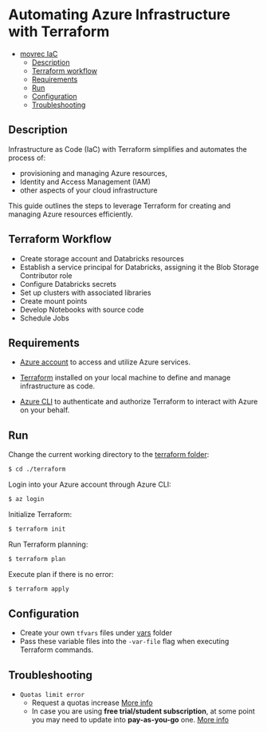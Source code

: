 # Automating Azure Infrastructure with Terraform

- [movrec IaC](#movrec-iac)
    - [Description](#description)
    - [Terraform workflow](#terraform-workflow)
    - [Requirements](#requirements)
    - [Run](#run)
    - [Configuration](#configuration)
    - [Troubleshooting](#troubleshooting)

## Description

Infrastructure as Code (IaC) with Terraform simplifies and automates the process of:

- provisioning and managing Azure
  resources,
- Identity and Access Management (IAM)
- other aspects of your cloud infrastructure

This guide outlines the steps to
leverage Terraform for creating and managing Azure resources efficiently.

## Terraform Workflow

- Create storage account and Databricks resources
- Establish a service principal for Databricks, assigning it the Blob Storage Contributor role
- Configure Databricks secrets
- Set up clusters with associated libraries
- Create mount points
- Develop Notebooks with source code
- Schedule Jobs

## Requirements

- [Azure account](https://azure.microsoft.com/en-us/free/search/?ef_id=_k_Cj0KCQiAmNeqBhD4ARIsADsYfTfCVwwbCl8gclCJU6wI8QcFbJkw_wNu30TydWg2mhETRF7ycss2a68aAj-FEALw_wcB_k_&OCID=AIDcmmftanc7uz_SEM__k_Cj0KCQiAmNeqBhD4ARIsADsYfTfCVwwbCl8gclCJU6wI8QcFbJkw_wNu30TydWg2mhETRF7ycss2a68aAj-FEALw_wcB_k_&gad_source=1&gclid=Cj0KCQiAmNeqBhD4ARIsADsYfTfCVwwbCl8gclCJU6wI8QcFbJkw_wNu30TydWg2mhETRF7ycss2a68aAj-FEALw_wcB)
  to access and utilize Azure services.

- [Terraform](https://developer.hashicorp.com/terraform/tutorials/aws-get-started/install-cli)
  installed on your local machine to define and manage infrastructure as code.

- [Azure CLI](https://learn.microsoft.com/en-us/cli/azure/install-azure-cli)
  to authenticate and authorize Terraform to interact with Azure on your behalf.

## Run

Change the current working directory to the [terraform folder](.):

```bash
$ cd ./terraform
```

Login into your Azure account through Azure CLI:

```bash
$ az login
```

Initialize Terraform:

```bash
$ terraform init
```

Run Terraform planning:

```bash
$ terraform plan
```

Execute plan if there is no error:

```bash
$ terraform apply
```

## Configuration

- Create your own `tfvars` files under [vars](./vars) folder
- Pass these variable files into the `-var-file` flag when executing Terraform commands.

## Troubleshooting

- `Quotas limit error`
    - Request a quotas increase
      [More info](https://learn.microsoft.com/en-us/azure/quotas/quickstart-increase-quota-portal)
    - In case you are using **free trial/student subscription**,
      at some point you may need to update into **pay-as-you-go** one.
      [More info](https://learn.microsoft.com/en-us/azure/cost-management-billing/manage/upgrade-azure-subscription)
